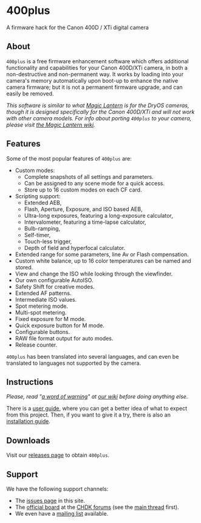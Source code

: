 # 400plus
A firmware hack for the Canon 400D / XTi digital camera

## About

`400plus` is a free firmware enhancement software which offers additional functionality and capabilities for your Canon 400D/XTi camera, in both a non-destructive and non-permanent way. It works by loading into your camera's memory automatically upon boot-up to enhance the native camera firmware; but it is not a permanent firmware upgrade, and can easily be removed.

_This software is similar to what [Magic Lantern](http://magiclantern.wikia.com/wiki/Magic_Lantern_Firmware_Wiki) is for the DryOS cameras, though it is designed specifically for the Canon 400D/XTi and will not work with other camera models. For info about porting `400plus` to your camera, please visit [the Magic Lantern wiki](http://magiclantern.wikia.com/wiki/Other_dslr)._

## Features

Some of the most popular features of `400plus` are:
  * Custom modes:
    * Complete snapshots of all settings and parameters.
    * Can be assigned to any scene mode for a quick access.
    * Store up to 16 custom modes on each CF card.
  * Scripting support:
    * Extended AEB,
    * Flash, Aperture, Exposure, and ISO based AEB,
    * Ultra-long exposures, featuring a long-exposure calculator,
    * Intervalometer, featuring a time-lapse calculator,
    * Bulb-ramping,
    * Self-timer,
    * Touch-less trigger,
    * Depth of field and hyperfocal calculator.
  * Extended range for some parameters, line Av or Flash compensation.
  * Custom white balance, up to 16 color temperatures can be named and stored.
  * View and change the ISO while looking through the viewfinder.
  * Our own configurable AutoISO.
  * Safety Shift for creative modes.
  * Extended AF patterns.
  * Intermediate ISO values.
  * Spot metering mode.
  * Multi-spot metering.
  * Fixed exposure for M mode.
  * Quick exposure button for M mode.
  * Configurable buttons.
  * RAW file format output for auto modes. 
  * Release counter.

`400plus` has been translated into several languages, and can even be translated to languages not supported by the camera.

## Instructions

_Please, read "[a word of warning](https://github.com/400plus/400plus/wiki/A-word-of-warning)" at [our wiki](https://github.com/400plus/400plus/wiki) before doing anything else._

There is a [user guide](https://github.com/400plus/400plus/wiki/User-guide), where you can get a better idea of what to expect from this project. Then, if you want to give it a try, there is also an [installation guide](https://github.com/400plus/400plus/wiki/Firmware-Hack-Installation).

## Downloads

Visit our [releases page](https://github.com/400plus/400plus/releases) to obtain `400plus`.

## Support

We have the following support channels:
  * The [issues page](https://github.com/400plus/400plus/issues) in this site.
  * The [official board](http://chdk.setepontos.com/index.php?board=33.0) at the [CHDK forums](http://chdk.setepontos.com/) (see the [main thread](http://chdk.setepontos.com/index.php?topic=3290.0) first).
  * We even have a [mailing list](http://groups.google.com/group/400plus) available.
